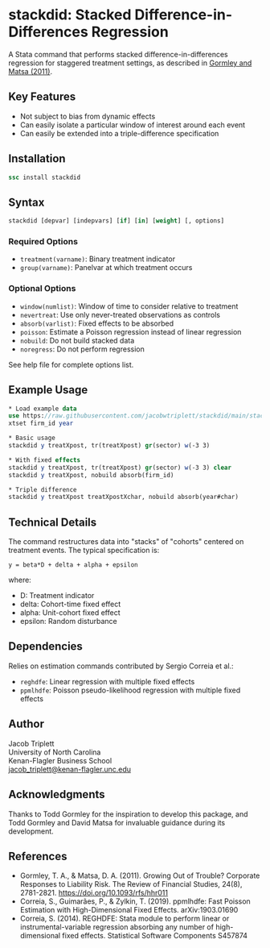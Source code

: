 # stackdid: Stacked Difference-in-Differences Regression

A Stata command that performs stacked difference-in-differences regression for staggered treatment settings, as described in [Gormley and Matsa (2011)](https://doi.org/10.1093/rfs/hhr011).

## Key Features

- Not subject to bias from dynamic effects
- Can easily isolate a particular window of interest around each event
- Can easily be extended into a triple-difference specification

## Installation

```stata
ssc install stackdid
```

## Syntax

```stata
stackdid [depvar] [indepvars] [if] [in] [weight] [, options]
```

### Required Options
- `treatment(varname)`: Binary treatment indicator
- `group(varname)`: Panelvar at which treatment occurs

### Optional Options
- `window(numlist)`: Window of time to consider relative to treatment
- `nevertreat`: Use only never-treated observations as controls
- `absorb(varlist)`: Fixed effects to be absorbed
- `poisson`: Estimate a Poisson regression instead of linear regression
- `nobuild`: Do not build stacked data
- `noregress`: Do not perform regression

See help file for complete options list.

## Example Usage

```stata
* Load example data
use https://raw.githubusercontent.com/jacobwtriplett/stackdid/main/stackdid_example
xtset firm_id year

* Basic usage
stackdid y treatXpost, tr(treatXpost) gr(sector) w(-3 3)

* With fixed effects
stackdid y treatXpost, tr(treatXpost) gr(sector) w(-3 3) clear
stackdid y treatXpost, nobuild absorb(firm_id)

* Triple difference
stackdid y treatXpost treatXpostXchar, nobuild absorb(year#char)
```

## Technical Details

The command restructures data into "stacks" of "cohorts" centered on treatment events. The typical specification is:

```
y = beta*D + delta + alpha + epsilon
```

where:
- D: Treatment indicator
- delta: Cohort-time fixed effect
- alpha: Unit-cohort fixed effect
- epsilon: Random disturbance

## Dependencies

Relies on estimation commands contributed by Sergio Correia et al.:
- `reghdfe`: Linear regression with multiple fixed effects
- `ppmlhdfe`: Poisson pseudo-likelihood regression with multiple fixed effects

## Author

Jacob Triplett  
University of North Carolina  
Kenan-Flagler Business School  
jacob_triplett@kenan-flagler.unc.edu

## Acknowledgments

Thanks to Todd Gormley for the inspiration to develop this package, and Todd Gormley and David Matsa for invaluable guidance during its development.

## References

- Gormley, T. A., & Matsa, D. A. (2011). Growing Out of Trouble? Corporate Responses to Liability Risk. The Review of Financial Studies, 24(8), 2781-2821. https://doi.org/10.1093/rfs/hhr011
- Correia, S., Guimarães, P., & Zylkin, T. (2019). ppmlhdfe: Fast Poisson Estimation with High-Dimensional Fixed Effects. arXiv:1903.01690
- Correia, S. (2014). REGHDFE: Stata module to perform linear or instrumental-variable regression absorbing any number of high-dimensional fixed effects. Statistical Software Components S457874
